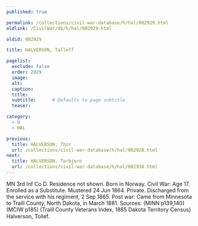 ```yaml
---
published: true

permalink: /collections/civil-war-database/h/hal/002929.html
oldlink: /CivilWar/db/h/hal/002929.html

oldid: 002929

title: HALVERSON, Talleff

pagelist:
  exclude: false
  order: 2929
  image: 
  alt:
  caption:
  title:
  subtitle:      # Defaults to page subtitle
  teaser:

category: 
  - H 
  - HAL

previous:
  title: HALVERSON, Thor
  url: /collections/civil-war-database/h/hal/002928.html  
next:
  title: HALVERSON, Torbjorn
  url: /collections/civil-war-database/h/hal/002930.html   
---
```

MN 3rd Inf Co D. Residence not shown. Born in Norway. Civil War: Age 17. Enrolled as a Substitute. Mustered 24 Jun 1864. Private. Discharged from the service with his regiment, 2 Sep 1865. Post war: Came from Minnesota to Traill County, North Dakota, in March 1881. Sources: (MINN p139,140) (MCIW p185) (Traill County Veterans Index, 1885 Dakota Territory Census) &#147;Halverson, Tollef&#148;.